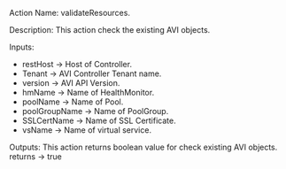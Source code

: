 Action Name:
    validateResources.

Description:
	This action check the existing AVI objects.

Inputs:
   - restHost          -> Host of Controller.
   - Tenant            -> AVI Controller Tenant name.
   - version           -> AVI API Version.
   - hmName            -> Name of HealthMonitor.
   - poolName          -> Name of Pool.
   - poolGroupName     -> Name of PoolGroup.
   - SSLCertName       -> Name of SSL Certificate.
   - vsName            -> Name of virtual service.
   

Outputs:
    This action returns boolean value for check existing AVI objects.
    returns -> true